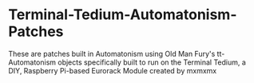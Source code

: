 # Terminal-Tedium-Automatonism-Patches
These are patches built in Automatonism using Old Man Fury's tt-Automatonism objects specifically built to run on the Terminal Tedium, a DIY, Raspberry Pi-based Eurorack Module created by mxmxmx
